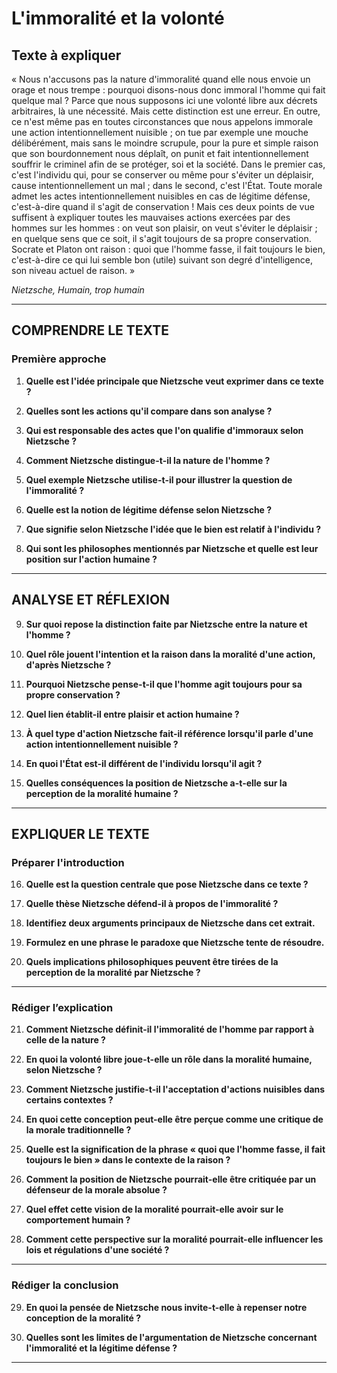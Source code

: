 # L'immoralité et la volonté

## Texte à expliquer
« Nous n'accusons pas la nature d'immoralité quand elle nous envoie un orage et nous trempe : pourquoi disons-nous donc immoral l'homme qui fait quelque mal ? Parce que nous supposons ici une volonté libre aux décrets arbitraires, là une nécessité. Mais cette distinction est une erreur. En outre, ce n'est même pas en toutes circonstances que nous appelons immorale une action intentionnellement nuisible ; on tue par exemple une mouche délibérément, mais sans le moindre scrupule, pour la pure et simple raison que son bourdonnement nous déplaît, on punit et fait intentionnellement souffrir le criminel afin de se protéger, soi et la société. Dans le premier cas, c'est l'individu qui, pour se conserver ou même pour s'éviter un déplaisir, cause intentionnellement un mal ; dans le second, c'est l'État. Toute morale admet les actes intentionnellement nuisibles en cas de légitime défense, c'est-à-dire quand il s'agit de conservation ! Mais ces deux points de vue suffisent à expliquer toutes les mauvaises actions exercées par des hommes sur les hommes : on veut son plaisir, on veut s'éviter le déplaisir ; en quelque sens que ce soit, il s'agit toujours de sa propre conservation. Socrate et Platon ont raison : quoi que l'homme fasse, il fait toujours le bien, c'est-à-dire ce qui lui semble bon (utile) suivant son degré d'intelligence, son niveau actuel de raison. »

*Nietzsche, Humain, trop humain*

---

## COMPRENDRE LE TEXTE

### Première approche

1. **Quelle est l'idée principale que Nietzsche veut exprimer dans ce texte ?**  
   
2. **Quelles sont les actions qu'il compare dans son analyse ?**  
   
3. **Qui est responsable des actes que l'on qualifie d'immoraux selon Nietzsche ?**  
   
4. **Comment Nietzsche distingue-t-il la nature de l'homme ?**  
   
5. **Quel exemple Nietzsche utilise-t-il pour illustrer la question de l'immoralité ?**  
   
6. **Quelle est la notion de légitime défense selon Nietzsche ?**  
   
7. **Que signifie selon Nietzsche l'idée que le bien est relatif à l'individu ?**  
   
8. **Qui sont les philosophes mentionnés par Nietzsche et quelle est leur position sur l'action humaine ?**  
   
---

## ANALYSE ET RÉFLEXION

9. **Sur quoi repose la distinction faite par Nietzsche entre la nature et l'homme ?**  
   
10. **Quel rôle jouent l'intention et la raison dans la moralité d'une action, d'après Nietzsche ?**  
   
11. **Pourquoi Nietzsche pense-t-il que l'homme agit toujours pour sa propre conservation ?**  
   
12. **Quel lien établit-il entre plaisir et action humaine ?**  
   
13. **À quel type d'action Nietzsche fait-il référence lorsqu'il parle d'une action intentionnellement nuisible ?**  
   
14. **En quoi l'État est-il différent de l'individu lorsqu'il agit ?**  
   
15. **Quelles conséquences la position de Nietzsche a-t-elle sur la perception de la moralité humaine ?**  
   
---

## EXPLIQUER LE TEXTE

### Préparer l'introduction

16. **Quelle est la question centrale que pose Nietzsche dans ce texte ?**  
   
17. **Quelle thèse Nietzsche défend-il à propos de l'immoralité ?**  
   
18. **Identifiez deux arguments principaux de Nietzsche dans cet extrait.**  
   
19. **Formulez en une phrase le paradoxe que Nietzsche tente de résoudre.**  
   
20. **Quels implications philosophiques peuvent être tirées de la perception de la moralité par Nietzsche ?**  
   
---

### Rédiger l’explication

21. **Comment Nietzsche définit-il l'immoralité de l'homme par rapport à celle de la nature ?**  
   
22. **En quoi la volonté libre joue-t-elle un rôle dans la moralité humaine, selon Nietzsche ?**  
   
23. **Comment Nietzsche justifie-t-il l'acceptation d'actions nuisibles dans certains contextes ?**  
   
24. **En quoi cette conception peut-elle être perçue comme une critique de la morale traditionnelle ?**  
   
25. **Quelle est la signification de la phrase « quoi que l'homme fasse, il fait toujours le bien » dans le contexte de la raison ?**  
   
26. **Comment la position de Nietzsche pourrait-elle être critiquée par un défenseur de la morale absolue ?**  
   
27. **Quel effet cette vision de la moralité pourrait-elle avoir sur le comportement humain ?**  
   
28. **Comment cette perspective sur la moralité pourrait-elle influencer les lois et régulations d'une société ?**  
   
---

### Rédiger la conclusion

29. **En quoi la pensée de Nietzsche nous invite-t-elle à repenser notre conception de la moralité ?**  
   
30. **Quelles sont les limites de l'argumentation de Nietzsche concernant l'immoralité et la légitime défense ?**  
   
---